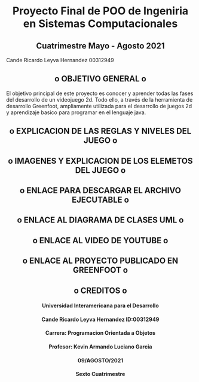
<h1 align='center'>Proyecto Final de POO de Ingeniria en Sistemas Computacionales </h1>

<h2 align='center'>Cuatrimestre Mayo - Agosto 2021 </h2>

Cande Ricardo Leyva Hernandez 00312949

<h2 align='center'>o OBJETIVO GENERAL o</h2>
El objetivo principal de este proyecto es conocer y aprender todas las fases del desarrollo
de un videojuego 2d. Todo ello, a través de la herramienta de desarrollo Greenfoot, ampliamente utilizada 
para el desarrollo de juegos 2d y aprendizaje basico para programar en el lenguaje java.

<h2 align='center'>o EXPLICACION DE LAS REGLAS Y NIVELES DEL JUEGO o</h2>


<h2 align='center'>o IMAGENES Y EXPLICACION DE LOS ELEMETOS DEL JUEGO o</h2>


<h2 align='center'>o ENLACE PARA DESCARGAR EL ARCHIVO EJECUTABLE o</h2>


<h2 align='center'>o ENLACE AL DIAGRAMA DE CLASES UML o</h2>


<h2 align='center'>o ENLACE AL VIDEO DE YOUTUBE o</h2>


<h2 align='center'>o ENLACE AL PROYECTO PUBLICADO EN GREENFOOT o</h2>


<h2 align='center'>o CREDITOS o</h2>
<h4 align='center'>Universidad Interamericana para el Desarrollo</h4>
<h4 align='center'>Cande Ricardo Leyva Hernandez ID:00312949</h4>
<h4 align='center'>Carrera: Programacion Orientada a Objetos</h4>
<h4 align='center'>Profesor: Kevin Armando Luciano Garcia</h4>
<h4 align='center'>09/AGOSTO/2021</h4>
<h4 align='center'>Sexto Cuatrimestre</h4>
